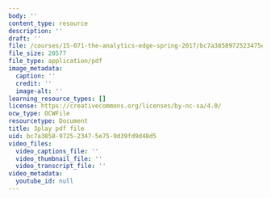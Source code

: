 ```yaml
---
body: ''
content_type: resource
description: ''
draft: ''
file: /courses/15-071-the-analytics-edge-spring-2017/bc7a3858972523475e759d39fd9d48d5_E_KUHMuoPLE.pdf
file_size: 20577
file_type: application/pdf
image_metadata:
  caption: ''
  credit: ''
  image-alt: ''
learning_resource_types: []
license: https://creativecommons.org/licenses/by-nc-sa/4.0/
ocw_type: OCWFile
resourcetype: Document
title: 3play pdf file
uid: bc7a3858-9725-2347-5e75-9d39fd9d48d5
video_files:
  video_captions_file: ''
  video_thumbnail_file: ''
  video_transcript_file: ''
video_metadata:
  youtube_id: null
---
```

